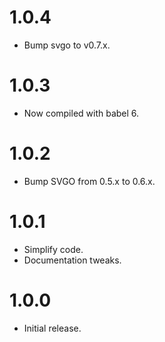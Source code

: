 # 1.0.4

* Bump svgo to v0.7.x.

# 1.0.3

* Now compiled with babel 6.

# 1.0.2

* Bump SVGO from 0.5.x to 0.6.x.

# 1.0.1

* Simplify code.
* Documentation tweaks.

# 1.0.0

* Initial release.

